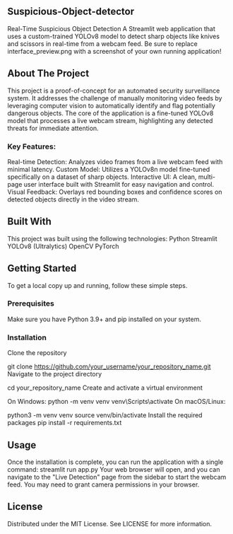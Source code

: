 ## Suspicious-Object-detector
Real-Time Suspicious Object Detection
A Streamlit web application that uses a custom-trained YOLOv8 model to detect sharp objects like knives and scissors in real-time from a webcam feed.
Be sure to replace interface_preview.png with a screenshot of your own running application!

## About The Project
This project is a proof-of-concept for an automated security surveillance system. It addresses the challenge of manually monitoring video feeds by leveraging computer vision to automatically identify and flag potentially dangerous objects. The core of the application is a fine-tuned YOLOv8 model that processes a live webcam stream, highlighting any detected threats for immediate attention.

### Key Features:
Real-time Detection: Analyzes video frames from a live webcam feed with minimal latency.
Custom Model: Utilizes a YOLOv8n model fine-tuned specifically on a dataset of sharp objects.
Interactive UI: A clean, multi-page user interface built with Streamlit for easy navigation and control.
Visual Feedback: Overlays red bounding boxes and confidence scores on detected objects directly in the video stream.

## Built With
This project was built using the following technologies:
Python
Streamlit
YOLOv8 (Ultralytics)
OpenCV
PyTorch

## Getting Started
To get a local copy up and running, follow these simple steps.

### Prerequisites
Make sure you have Python 3.9+ and pip installed on your system.

### Installation
Clone the repository

git clone https://github.com/your_username/your_repository_name.git
Navigate to the project directory

cd your_repository_name
Create and activate a virtual environment

On Windows:
python -m venv venv
venv\Scripts\activate
On macOS/Linux:

python3 -m venv venv
source venv/bin/activate
Install the required packages
pip install -r requirements.txt

## Usage
Once the installation is complete, you can run the application with a single command:
streamlit run app.py
Your web browser will open, and you can navigate to the "Live Detection" page from the sidebar to start the webcam feed. You may need to grant camera permissions in your browser.

## License
Distributed under the MIT License. See LICENSE for more information.
